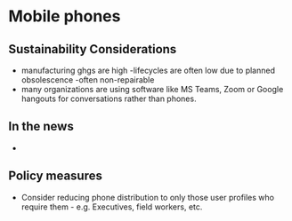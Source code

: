 # Mobile phones
## Sustainability Considerations
- manufacturing ghgs are high
-lifecycles are often low due to planned obsolescence
-often non-repairable
- many organizations are using software like MS Teams, Zoom or Google hangouts for conversations rather than phones.

## In the news
- 

## Policy measures
-  Consider reducing phone distribution to only those user profiles who require them - e.g. Executives, field workers, etc.
